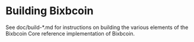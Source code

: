 Building Bixbcoin
================

See doc/build-*.md for instructions on building the various
elements of the Bixbcoin Core reference implementation of Bixbcoin.
